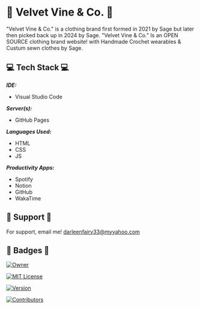# 💮 Velvet Vine & Co. 💮

"Velvet Vine & Co." is a clothing brand first formed in 2021 by Sage but later then picked back up in 2024 by Sage. "Velvet Vine & Co." Is an OPEN SOURCE clothing brand website! with Handmade Crochet wearables & Custum sewn clothes by Sage.
## 💻 Tech Stack 💻

***IDE:*** 

- Visual Studio Code


***Server(s):*** 

- GitHub Pages


***Languages Used:*** 

- HTML
- CSS
- JS


***Productivity Apps:*** 

- Spotify
- Notion
- GitHub
- WakaTime
## 📖 Support 📖

For support, email me! darleenfairy33@myyahoo.com

## 📛 Badges 📛

[![Owner](https://badgen.net/badge/Owner/Sage/red)](#)

[![MIT License](https://badgen.net/badge/Licencing/MIT/orange)](https://choosealicense.com/licenses/mit/)

[![Version](https://badgen.net/badge/Version/0.2.1/yellow
)](#)

[![Contributors](https://badgen.net/badge/Contributors/1/green
)](#)
